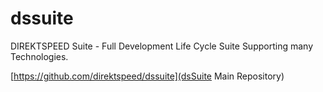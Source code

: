 # dssuite
DIREKTSPEED Suite - Full Development Life Cycle Suite Supporting many Technologies.

[https://github.com/direktspeed/dssuite](dsSuite Main Repository)
